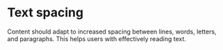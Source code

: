 # Text spacing

Content should adapt to increased spacing between lines, words, letters, and paragraphs. This helps users with effectively reading text.

